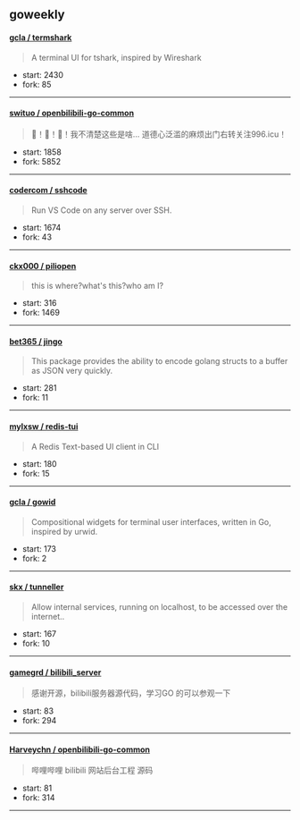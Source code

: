 ## goweekly

#### [gcla / termshark](https://github.com/gcla/termshark)

> A terminal UI for tshark, inspired by Wireshark

+ start: 2430
+ fork: 85

----


#### [swituo / openbilibili-go-common](https://github.com/swituo/openbilibili-go-common)

> 🙈！🙉！🙊！我不清楚这些是啥… 道德心泛滥的麻烦出门右转关注996.icu！

+ start: 1858
+ fork: 5852

----


#### [codercom / sshcode](https://github.com/codercom/sshcode)

> Run VS Code on any server over SSH.

+ start: 1674
+ fork: 43

----


#### [ckx000 / piliopen](https://github.com/ckx000/piliopen)

> this is where?what's this?who am I?

+ start: 316
+ fork: 1469

----


#### [bet365 / jingo](https://github.com/bet365/jingo)

> This package provides the ability to encode golang structs to a buffer as JSON very quickly.

+ start: 281
+ fork: 11

----


#### [mylxsw / redis-tui](https://github.com/mylxsw/redis-tui)

> A Redis Text-based UI client in CLI

+ start: 180
+ fork: 15

----


#### [gcla / gowid](https://github.com/gcla/gowid)

> Compositional widgets for terminal user interfaces, written in Go, inspired by urwid.

+ start: 173
+ fork: 2

----


#### [skx / tunneller](https://github.com/skx/tunneller)

> Allow internal services, running on localhost, to be accessed over the internet..

+ start: 167
+ fork: 10

----


#### [gamegrd / bilibili_server](https://github.com/gamegrd/bilibili_server)

> 感谢开源，bilibili服务器源代码，学习GO 的可以参观一下

+ start: 83
+ fork: 294

----


#### [Harveychn / openbilibili-go-common](https://github.com/Harveychn/openbilibili-go-common)

> 哔哩哔哩 bilibili 网站后台工程 源码

+ start: 81
+ fork: 314

----


